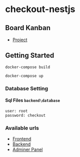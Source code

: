 # checkout-nestjs

## Board Kanban
* [Project](https://github.com/julianosaless/checkout-nestjs/projects/1)
  
## Getting Started
```
docker-compose build

docker-compose up
```

### Database Setting
#### Sql Files `backend\database`
```
user: root
password: checkout
```
### Available urls
* [Frontend](http://localhost:4200)
* [Backend](http://localhost:5000/swagger/index.html)
* [Adminer Panel](http://localhost:8082)
